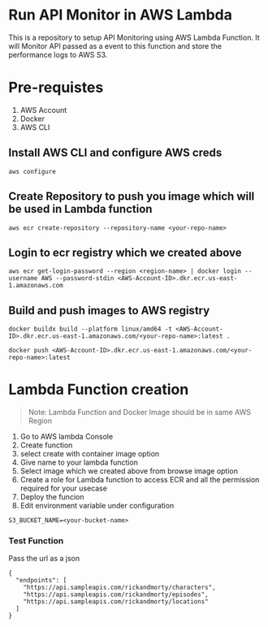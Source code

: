 # Run API Monitor in AWS Lambda

This is a repository to setup API Monitoring using AWS Lambda Function. It will Monitor API passed
as a event to this function and store the performance logs to AWS S3.

# Pre-requistes

1. AWS Account
2. Docker
3. AWS CLI

## Install AWS CLI and configure AWS creds

```
aws configure
```

## Create Repository to push you image which will be used in Lambda function

```
aws ecr create-repository --repository-name <your-repo-name>
```

## Login to ecr registry which we created above

```
aws ecr get-login-password --region <region-name> | docker login --username AWS --password-stdin <AWS-Account-ID>.dkr.ecr.us-east-1.amazonaws.com
```

## Build and push images to AWS registry

```
docker buildx build --platform linux/amd64 -t <AWS-Account-ID>.dkr.ecr.us-east-1.amazonaws.com/<your-repo-name>:latest .

docker push <AWS-Account-ID>.dkr.ecr.us-east-1.amazonaws.com/<your-repo-name>:latest
```

# Lambda Function creation

> Note: Lambda Function and Docker Image should be in same AWS Region

1. Go to AWS lambda Console
2. Create function
3. select create with container image option
4. Give name to your lambda function
5. Select image which we created above from browse image option
6. Create a role for Lambda function to access ECR and all the permission required for your usecase
7. Deploy the funcion
8. Edit environment variable under configuration
```
S3_BUCKET_NAME=<your-bucket-name>
```

### Test Function
Pass the url as a json

```
{
  "endpoints": [
    "https://api.sampleapis.com/rickandmorty/characters",
    "https://api.sampleapis.com/rickandmorty/episodes",
    "https://api.sampleapis.com/rickandmorty/locations"
  ]
}

```

